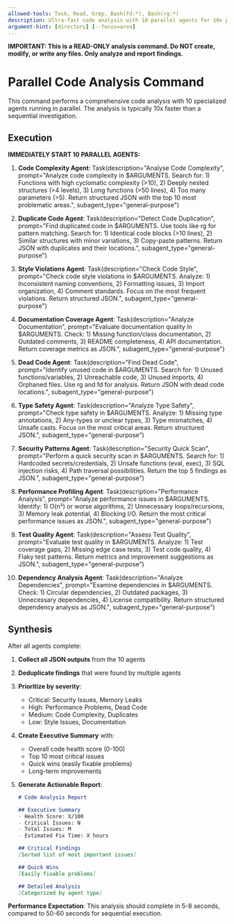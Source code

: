 ```yaml
---
allowed-tools: Task, Read, Grep, Bash(fd:*), Bash(rg:*)
description: Ultra-fast code analysis with 10 parallel agents for 10x performance
argument-hint: [directory] [--focus=area]
---
```


**IMPORTANT: This is a READ-ONLY analysis command. Do NOT create, modify, or write any files. Only analyze and report findings.**

# Parallel Code Analysis Command

This command performs a comprehensive code analysis with 10 specialized agents running in parallel. The analysis is typically 10x faster than a sequential investigation.

## Execution

**IMMEDIATELY START 10 PARALLEL AGENTS:**

1. **Code Complexity Agent**: Task(description="Analyse Code Complexity", prompt="Analyze code complexity in $ARGUMENTS. Search for: 1) Functions with high cyclomatic complexity (>10), 2) Deeply nested structures (>4 levels), 3) Long functions (>50 lines), 4) Too many parameters (>5). Return structured JSON with the top 10 most problematic areas.", subagent_type="general-purpose")

2. **Duplicate Code Agent**: Task(description="Detect Code Duplication", prompt="Find duplicated code in $ARGUMENTS. Use tools like rg for pattern matching. Search for: 1) Identical code blocks (>10 lines), 2) Similar structures with minor variations, 3) Copy-paste patterns. Return JSON with duplicates and their locations.", subagent_type="general-purpose")

3. **Style Violations Agent**: Task(description="Check Code Style", prompt="Check code style violations in $ARGUMENTS. Analyze: 1) Inconsistent naming conventions, 2) Formatting issues, 3) Import organization, 4) Comment standards. Focus on the most frequent violations. Return structured JSON.", subagent_type="general-purpose")

4. **Documentation Coverage Agent**: Task(description="Analyze Documentation", prompt="Evaluate documentation quality in $ARGUMENTS. Check: 1) Missing function/class documentation, 2) Outdated comments, 3) README completeness, 4) API documentation. Return coverage metrics as JSON.", subagent_type="general-purpose")

5. **Dead Code Agent**: Task(description="Find Dead Code", prompt="Identify unused code in $ARGUMENTS. Search for: 1) Unused functions/variables, 2) Unreachable code, 3) Unused imports, 4) Orphaned files. Use rg and fd for analysis. Return JSON with dead code locations.", subagent_type="general-purpose")

6. **Type Safety Agent**: Task(description="Analyze Type Safety", prompt="Check type safety in $ARGUMENTS. Analyze: 1) Missing type annotations, 2) Any-types or unclear types, 3) Type mismatches, 4) Unsafe casts. Focus on the most critical areas. Return structured JSON.", subagent_type="general-purpose")

7. **Security Patterns Agent**: Task(description="Security Quick Scan", prompt="Perform a quick security scan in $ARGUMENTS. Search for: 1) Hardcoded secrets/credentials, 2) Unsafe functions (eval, exec), 3) SQL injection risks, 4) Path traversal possibilities. Return the top 5 findings as JSON.", subagent_type="general-purpose")

8. **Performance Profiling Agent**: Task(description="Performance Analysis", prompt="Analyze performance issues in $ARGUMENTS. Identify: 1) O(n²) or worse algorithms, 2) Unnecessary loops/recursions, 3) Memory leak potential, 4) Blocking I/O. Return the most critical performance issues as JSON.", subagent_type="general-purpose")

9. **Test Quality Agent**: Task(description="Assess Test Quality", prompt="Evaluate test quality in $ARGUMENTS. Analyze: 1) Test coverage gaps, 2) Missing edge case tests, 3) Test code quality, 4) Flaky test patterns. Return metrics and improvement suggestions as JSON.", subagent_type="general-purpose")

10. **Dependency Analysis Agent**: Task(description="Analyze Dependencies", prompt="Examine dependencies in $ARGUMENTS. Check: 1) Circular dependencies, 2) Outdated packages, 3) Unnecessary dependencies, 4) License compatibility. Return structured dependency analysis as JSON.", subagent_type="general-purpose")

## Synthesis

After all agents complete:

1. **Collect all JSON outputs** from the 10 agents
2. **Deduplicate findings** that were found by multiple agents
3. **Prioritize by severity**:
   - Critical: Security Issues, Memory Leaks
   - High: Performance Problems, Dead Code
   - Medium: Code Complexity, Duplicates
   - Low: Style Issues, Documentation

4. **Create Executive Summary** with:
   - Overall code health score (0-100)
   - Top 10 most critical issues
   - Quick wins (easily fixable problems)
   - Long-term improvements

5. **Generate Actionable Report**:
   ```markdown
   # Code Analysis Report
   
   ## Executive Summary
   - Health Score: X/100
   - Critical Issues: N
   - Total Issues: M
   - Estimated Fix Time: X hours
   
   ## Critical Findings
   [Sorted list of most important issues]
   
   ## Quick Wins
   [Easily fixable problems]
   
   ## Detailed Analysis
   [Categorized by agent type]
   ```

**Performance Expectation**: This analysis should complete in 5-8 seconds, compared to 50-60 seconds for sequential execution.
